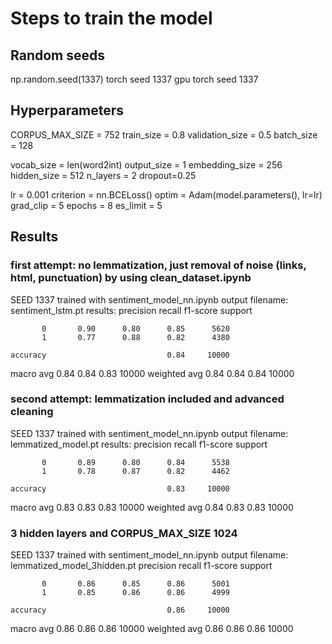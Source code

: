 # Steps to train the model

## Random seeds
np.random.seed(1337)
torch seed 1337
gpu torch seed 1337

## Hyperparameters

CORPUS_MAX_SIZE = 752
train_size = 0.8
validation_size = 0.5
batch_size = 128

vocab_size = len(word2int)
output_size = 1
embedding_size = 256
hidden_size = 512
n_layers = 2
dropout=0.25

lr = 0.001
criterion = nn.BCELoss()
optim = Adam(model.parameters(), lr=lr)
grad_clip = 5
epochs = 8
es_limit = 5

## Results

### first attempt: no lemmatization, just removal of noise (links, html, punctuation) by using clean_dataset.ipynb

SEED 1337
trained with sentiment_model_nn.ipynb
output filename: sentiment_lstm.pt
results:
              precision    recall  f1-score   support

           0       0.90      0.80      0.85      5620
           1       0.77      0.88      0.82      4380

    accuracy                           0.84     10000
   macro avg       0.84      0.84      0.83     10000
weighted avg       0.84      0.84      0.84     10000



### second attempt: lemmatization included and advanced cleaning

SEED 1337
trained with sentiment_model_nn.ipynb
output filename: lemmatized_model.pt
results:
              precision    recall  f1-score   support

           0       0.89      0.80      0.84      5538
           1       0.78      0.87      0.82      4462

    accuracy                           0.83     10000
   macro avg       0.83      0.83      0.83     10000
weighted avg       0.84      0.83      0.83     10000


### 3 hidden layers and CORPUS_MAX_SIZE 1024
SEED 1337
trained with sentiment_model_nn.ipynb
output filename: lemmatized_model_3hidden.pt
              precision    recall  f1-score   support

           0       0.86      0.85      0.86      5001
           1       0.85      0.86      0.86      4999

    accuracy                           0.86     10000
   macro avg       0.86      0.86      0.86     10000
weighted avg       0.86      0.86      0.86     10000

